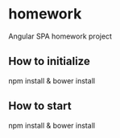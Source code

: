 # homework

Angular SPA homework project

## How to initialize

npm install & bower install

## How to start

npm install & bower install
